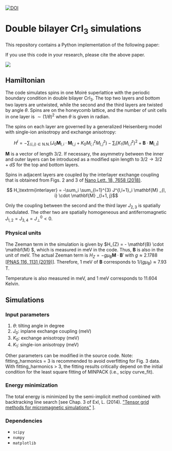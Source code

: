 [![DOI](https://zenodo.org/badge/DOI/10.5281/zenodo.11241392.svg)](https://doi.org/10.5281/zenodo.11241392)

# Double bilayer CrI<sub>3</sub> simulations

This repository contains a Python implementation of the following paper:

If you use this code in your research, please cite the above paper.

![](/figures/design.png)


## Hamiltonian

The code simulates spins in one Moiré superlattice with the periodic boundary condition in double bilayer CrI<sub>3</sub>. The top two layers and bottom two layers are untwisted, while the second and the third layers are twisted by angle $\theta$. Spins are on the honeycomb lattice, and the number of unit cells in one layer is $\sim (1/\theta)^2$ when $\theta$ is given in radian.

The spins on each layer are governed by a generalized Heisenberg model with single-ion anisotropy and exchange anisotropy:

$$ H^l = - \sum_{\langle i,j \rangle \in \textrm{N.N.}}  \left( J_0 \mathbf{M}_ {l,i} \cdot \mathbf{M}_ {l,j}  + K_0 M_{l, i}^z M_{l,j}^z \right) - \sum_{i}\left[ K_1 (M_{i,l}^z )^2 +  \mathbf{B} \cdot \mathbf{M} _{i,l} \right]$$ 

$\mathbf{M}$ is a vector of length $3/2$. If necessary, the asymmetry between the inner and outer layers can be introduced as a modified spin length to $3/2 \rightarrow 3/2 + dS$ for the top and bottom layers.

Spins in adjacent layers are coupled by the interlayer exchange coupling that is obtained from Figs. 2 and 3 of [Nano Lett. 18, 7658 (2018)](https://pubs.acs.org/doi/10.1021/acs.nanolett.8b03321).

$$ H_\textrm{interlayer} = -\sum_i \sum_{l=1}^{3} J^{l,l+1}_i \mathbf{M} _{l, i} \cdot \mathbf{M} _{l+1, j}$$

Only the coupling between the second and the third layer $J_{2,3}$ is spatially modulated. The other two are spatially homogeneous and antiferromagnetic 
$J_{1,2} = J_{3,4} = J^0_{\perp} < 0$. 

### Physical units

The Zeeman term in the simulation is given by $H_{Z} = - \mathbf{B} \cdot \mathbf{M} $, which is measured in meV in the code. Thus, $\mathbf{B}$ is also in the unit of meV. The actual Zeeman term is $H_{Z} = - g \mu _\textrm{B} \mathbf{M} \cdot \mathbf{B}'$ with $g \approx 2.1788$ [[PNAS 116, 1131 (2019)](https://pnas.org/doi/full/10.1073/pnas.1902100116)]. Therefore, 1 meV of $\mathbf{B}$ corresponds to $1/(g \mu _\textrm{B}) \approx 7.93$ T.

Temperature is also measured in meV, and 1 meV corresponds to 11.604 Kelvin.


## Simulations

### Input parameters
1. $\theta$: tilting angle in degree
2. $J_0$: inplane exchange coupling (meV)
3. $K_0$: exchange anisotropy (meV)
4. $K_1$: single-ion anisotropy (meV)

Other parameters can be modified in the source code. Note: fitting_harmonics = 3 is recommended to avoid overfitting for Fig. 3 data. With fitting_harmonics > 3, the fitting results critically depend on the initial condition for the least square fitting of MINPACK (i.e., scipy curve_fit). 

### Energy minimization

The total energy is minimized by the semi-implicit method combined with backtracking line search [see Chap. 3 of Exl, L. (2014). ["Tensor grid methods for micromagnetic simulations"](https://doi.org/10.34726/hss.2014.21425) ]. 

### Dependencies

- `scipy`
- `numpy`
- `matplotlib`


